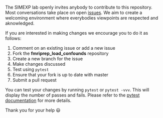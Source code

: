 The SIMEXP lab openly invites anybody to contribute to this repository. Most conversations take place on open [issues](https://github.com/SIMEXP/fmriprep_load_confounds/issues). We aim to create a welcoming environment where everybodies viewpoints are respected and aknowledged.

If you are interested in making changes we encourage you to do it as follows:

 1. Comment on an existing issue or add a new issue
 2. Fork the **fmriprep_load_confounds** repository
 3. Create a new branch for the issue
 4. Make changes discussed
 5. Test  using `pytest`
 6. Ensure that your fork is up to date with master
 7. Submit a pull request

You can test your changes by running `pytest` or `pytest -vvv`. This will display the number of passes and fails. Please refer to the [pytest documentation](https://docs.pytest.org/en/latest/usage.html) for more details.   

Thank you for your help  :smiley: